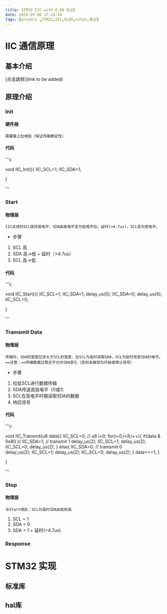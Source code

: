 ```yaml
---
title: STM32 IIC with 0.96 OLED
date: 2024-05-06 17:24:10
tags: [project ,STM32,IIC,OLED,notes,笔记]
---
```


# IIC 通信原理

## 基本介绍
[点击跳转](link to be added)

## 原理介绍

### Init
#### 硬件层
	需要接上拉电阻（保证传输稳定性）

#### 代码

'''c

void IIC_Init(){
	IIC_SCL=1;
	IIC_SDA=1;
	
}



'''




### Start

#### 物理层
	IIC总线的SCL保持高电平，SDA由高电平变为低电平后，延时(>4.7us)，SCL变为低电平。
* 步骤
1. SCL 高
2. SDA 高->低 + 延时（>4.7us）
3. SCL 高->低


#### 代码
'''c

void IIC_Start(){
	IIC_SCL=1;
	IIC_SDA=1;
	delay_us(5);
	IIC_SDA=0;
	delay_us(5);
	IIC_SCL=0;
	
} 

'''

### Tramsmit Data

#### 物理层
	传输时，SDA的宽度应该大于SCL的宽度，在SCL为高时读取SDA，SCL为低时改变SDA的电平。
	==注意：==传输数据过程总不允许SDA变化（否则会被视为开始或停止信号）
* 步骤
1. 拉低SCL进行数据传输
2. SDA传送高低电平（0或1）
3. SCL在高电平时期读取SDA的数据
4. 响应信号
#### 代码

'''c

void IIC_Transmit(u8 data){
	IIC_SCL=0;  // 
	u8 i=0;
	for(i=0;i<8;i++){
		if(data & 0x80 ){ 
			IIC_SDA=1;	    // transmit 1
			delay_us(2);
			IIC_SCL=1;
			delay_us(2);
			IIC_SCL=0;
			delay_us(2);
		}
		else{
			IIC_SDA=0;  	   // tramsmit 0	
			delay_us(2);
			IIC_SCL=1;
			delay_us(2);
			IIC_SCL=0;
			delay_us(2);
		}
		data<<=1;
	}

}



'''

### Stop
#### 物理层
	与Start相反：SCL为高时SDA由低到高
1. SCL = 1
2. SDA = 0
3. SDA = 1 + 延时(>4.7us)


#### 
### Response




# STM32 实现


## 标准库

## hal库


